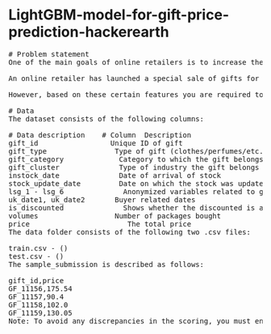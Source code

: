 # LightGBM-model-for-gift-price-prediction-hackerearth
<pre>
# Problem statement
One of the main goals of online retailers is to increase the desirability and the value of the products. To achieve this goal, various promotional techniques are planned. Among these techniques, offering promotions and special offers to the customers is an effective method of driving ancillary traffic to the site, acquiring new customers, and growing the revenue. These advancements can likewise be utilized to encourage new visitors to become loyal customers.  

An online retailer has launched a special sale of gifts for the Good Friday event. They have approached you to build a model that helps them to set the prices for their gifts. The data provided is a combination of multiple categories and dates related to gifts.  

However, based on these certain features you are required to build a model that can predict the prices of the different packages.  

# Data
The dataset consists of the following columns:  

# Data description    # Column	Description  
gift_id	                Unique ID of gift  
gift_type	             Type of gift (clothes/perfumes/etc.)  
gift_category	          Category to which the gift belongs under that gift type  
gift_cluster	          Type of industry the gift belongs  
instock_date	          Date of arrival of stock  
stock_update_date	      Date on which the stock was updated  
lsg_1 - lsg_6	           Anonymized variables related to gift  
uk_date1, uk_date2	     Buyer related dates  
is_discounted	           Shows whether the discounted is applicable on the gift  
volumes	                 Number of packages bought  
price	                    The total price  
The data folder consists of the following two .csv files:  

train.csv - ()  
test.csv - ()  
The sample_submission is described as follows:  

gift_id,price  
GF_11156,175.54  
GF_11157,90.4  
GF_11158,102.0  
GF_11159,130.05  
Note: To avoid any discrepancies in the scoring, you must ensure that all the gift_id column values in the submitted file match the values in test.csv provided.  
</pre>
